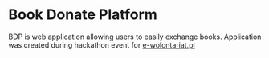 Book Donate Platform 
====================

BDP is web application allowing users to easily exchange books. Application was created during hackathon event for [e-wolontariat.pl](http://e-wolontariat.pl/)